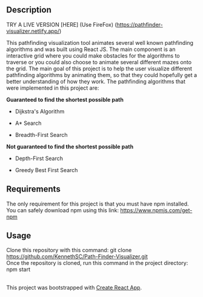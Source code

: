 ## Description

TRY A LIVE VERSION [HERE] (Use FireFox) (https://pathfinder-visualizer.netlify.app/)<br/>

This pathfinding visualization tool animates several well known pathfinding algorithms and was built using React JS. The main component is an interactive grid where you could make obstacles for the algorithms to traverse or you could also choose to animate several different mazes onto the grid. The main goal of this project is to help the user visualize different pathfinding algorithms by animating them, so that they could hopefully get a better understanding of how they work. The pathfinding algorithms that were implemented in this project are:<br/>


**Guaranteed to find the shortest possible path** <br/>


- Dijkstra's Algorithm

- A* Search

- Breadth-First Search<br/>


**Not guaranteed to find the shortest possible path**<br/>


- Depth-First Search

- Greedy Best First Search


## Requirements
The only requirement for this project is that you must have npm installed. You can safely download npm using this link: https://www.npmjs.com/get-npm


## Usage

Clone this repository with this command: git clone https://github.com/KennethSC/Path-Finder-Visualizer.git<br/>
Once the repository is cloned, run this command in the project directory: npm start<br/>
<br/>

This project was bootstrapped with [Create React App](https://github.com/facebook/create-react-app).
